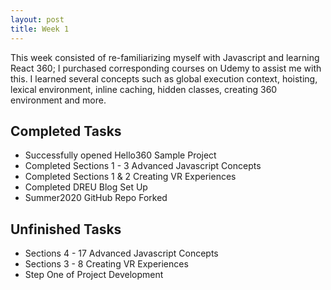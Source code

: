 ```yaml
---
layout: post
title: Week 1
---
```


This week consisted of re-familiarizing myself with Javascript and learning React 360; I purchased corresponding courses on Udemy to assist me with this. I learned several concepts such as global execution context, hoisting, lexical environment, inline caching, hidden classes, creating 360 environment and more. 

## Completed Tasks
* Successfully opened Hello360 Sample Project
* Completed Sections 1 - 3 Advanced Javascript Concepts
* Completed Sections 1 & 2 Creating VR Experiences
* Completed DREU Blog Set Up
* Summer2020 GitHub Repo Forked
## Unfinished Tasks
* Sections 4 - 17 Advanced Javascript Concepts
* Sections 3 - 8 Creating VR Experiences
* Step One of Project Development
